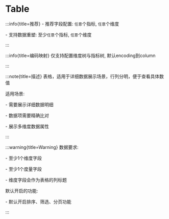 # Table

:::info{title=推荐}
\- 推荐字段配置: `任意`个指标, `任意`个维度

\- 支持数据重塑: 至少`任意`个指标, `任意`个维度

:::

:::info{title=编码映射}
仅支持配置维度树与指标树, 默认encoding到column

:::

:::note{title=描述}
表格，适用于详细数据展示场景，行列分明，便于查看具体数值

适用场景:

\- 需要展示详细数据明细

\- 数据项需要精确比对

\- 展示多维度数据属性

:::

:::warning{title=Warning}
数据要求:

\- 至少1个维度字段

\- 至少1个度量字段

\- 维度字段会作为表格的列标题

默认开启的功能:

\- 默认开启排序、筛选、分页功能

:::

